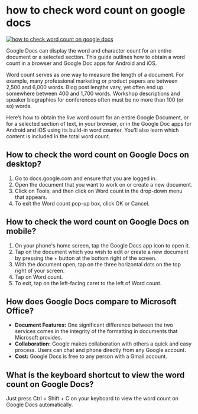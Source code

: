 # how to check word count on google docs

[![how to check word count on google docs](gett-detail.png)](https://github.com/techc0mmunity/how.to.check.word.count.on.google.docs/)

Google Docs can display the word and character count for an entire document or a selected section. This guide outlines how to obtain a word count in a browser and Google Doc apps for Android and iOS.

Word count serves as one way to measure the length of a document. For example, many professional marketing or product papers are between 2,500 and 6,000 words. Blog post lengths vary, yet often end up somewhere between 400 and 1,700 words. Workshop descriptions and speaker biographies for conferences often must be no more than 100 (or so) words.

Here’s how to obtain the live word count for an entire Google Document, or for a selected section of text, in your browser, or in the Google Doc apps for Android and iOS using its build-in word counter. You’ll also learn which content is included in the total word count.

## How to check the word count on Google Docs on desktop?

1. Go to docs.google.com and ensure that you are logged in.
2. Open the document that you want to work on or create a new document.
3. Click on Tools, and then click on Word count in the drop-down menu that appears.
4. To exit the Word count pop-up box, click OK or Cancel.

## How to check the word count on Google Docs on mobile?

1. On your phone's home screen, tap the Google Docs app icon to open it.
2. Tap on the document which you wish to edit or create a new document by pressing the + button at the bottom right of the screen.
3. With the document open, tap on the three horizontal dots on the top right of your screen.
4. Tap on Word count.
5. To exit, tap on the left-facing caret to the left of Word count.

## How does Google Docs compare to Microsoft Office?

* **Document Features:** One significant difference between the two services comes in the integrity of the formatting in documents that Microsoft provides.
* **Collaboration:** Google makes collaboration with others a quick and easy process. Users can chat and phone directly from any Google account. 
* **Cost:** Google Docs is free to any person with a Gmail account.

## What is the keyboard shortcut to view the word count on Google Docs?

Just press Ctrl + Shift + C on your keyboard to view the word count on Google Docs automatically.
